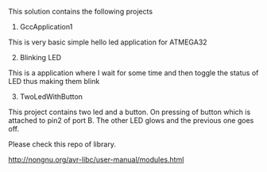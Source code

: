 This solution contains the following projects

1. GccApplication1

This is very basic simple hello led application for ATMEGA32

2. Blinking LED

This is a application where I wait for some time and then toggle the status of LED thus making them blink

3. TwoLedWithButton

This project contains two led and a button. On pressing of button which is attached to pin2 of port B. The other LED glows and the previous one goes off.


Please check this repo of library.

http://nongnu.org/avr-libc/user-manual/modules.html
